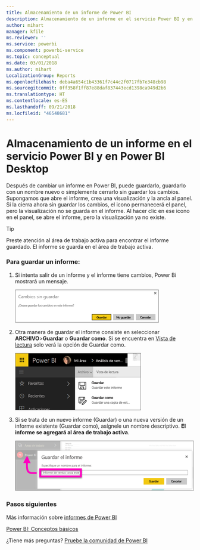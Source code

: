 ```yaml
---
title: Almacenamiento de un informe de Power BI
description: Almacenamiento de un informe en el servicio Power BI y en Power BI Desktop
author: mihart
manager: kfile
ms.reviewer: ''
ms.service: powerbi
ms.component: powerbi-service
ms.topic: conceptual
ms.date: 03/01/2018
ms.author: mihart
LocalizationGroup: Reports
ms.openlocfilehash: deba4a654c1b43361f7c44c2f0717fb7e348cb98
ms.sourcegitcommit: 0ff358f1ff87e88daf837443ecd1398ca949d2b6
ms.translationtype: HT
ms.contentlocale: es-ES
ms.lasthandoff: 09/21/2018
ms.locfileid: "46548681"
---
```

# <a name="save-a-report-in-power-bi-service-and-power-bi-desktop"></a>Almacenamiento de un informe en el servicio Power BI y en Power BI Desktop
Después de cambiar un informe en Power BI, puede guardarlo, guardarlo con un nombre nuevo o simplemente cerrarlo sin guardar los cambios. Supongamos que abre el informe, crea una visualización y la ancla al panel. Si la cierra ahora sin guardar los cambios, el icono permanecerá el panel, pero la visualización no se guarda en el informe. Al hacer clic en ese icono en el panel, se abre el informe, pero la visualización ya no existe.

> [!TIP]
> Preste atención al área de trabajo activa para encontrar el informe guardado. El informe se guarda en el área de trabajo activa.
> 
> 

### <a name="to-save-a-report"></a>Para guardar un informe:
1. Si intenta salir de un informe y el informe tiene cambios, Power Bi mostrará un mensaje.
   
   ![Guardado de cambios](media/service-report-save/power-bi-unsaved.png)
2. Otra manera de guardar el informe consiste en seleccionar **ARCHIVO**\>**Guardar** o **Guardar como**. Si se encuentra en [Vista de lectura](consumer/end-user-reading-view.md) solo verá la opción de Guardar como. 
   
   ![Guardado de informe](media/service-report-save/power-bi-save-new.png)
3. Si se trata de un nuevo informe (Guardar) o una nueva versión de un informe existente (Guardar como), asígnele un nombre descriptivo.  **El informe se agregará al área de trabajo activa**.
   
    ![Asignación de nombre al informe](media/service-report-save/power-bi-save-dialog.png)

### <a name="next-steps"></a>Pasos siguientes
Más información sobre [informes de Power BI](consumer/end-user-reports.md)

[Power BI: Conceptos básicos](consumer/end-user-basic-concepts.md)

¿Tiene más preguntas? [Pruebe la comunidad de Power BI](http://community.powerbi.com/)

